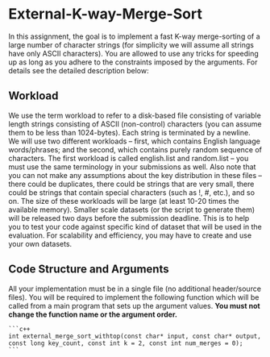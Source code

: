 # External-K-way-Merge-Sort
In this assignment, the goal is to implement a fast K-way merge-sorting of a large number of character
strings (for simplicity we will assume all strings have only ASCII characters). You are allowed to use any
tricks for speeding up as long as you adhere to the constraints imposed by the arguments. For details see
the detailed description below:

## Workload 
We use the term workload to refer to a disk-based file consisting of variable length strings consisting
of ASCII (non-control) characters (you can assume them to be less than 1024-bytes). Each string is
terminated by a newline. We will use two different workloads – first, which contains English language
words/phrases; and the second, which contains purely random sequence of characters. The first workload
is called english.list and random.list – you must use the same terminology in your submissions as
well. Also note that you can not make any assumptions about the key distribution in these files – there
could be duplicates, there could be strings that are very small, there could be strings that contain special
characters (such as !, #, etc.), and so on.
The size of these workloads will be large (at least 10-20 times the available memory). Smaller scale
datasets (or the script to generate them) will be released two days before the submission deadline. This
is to help you to test your code against specific kind of dataset that will be used in the evaluation. For
scalability and efficiency, you may have to create and use your own datasets.

## Code Structure and Arguments
All your implementation must be in a single file (no additional header/source files). You will be required
to implement the following function which will be called from a main program that sets up the argument
values. **You must not change the function name or the argument order.**
    
    ```c++
    int external_merge_sort_withtop(const char* input, const char* output, const long key_count, const int k = 2, const int num_merges = 0);
    ```
